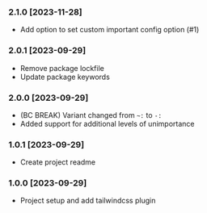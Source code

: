 ### 2.1.0 [2023-11-28]
- Add option to set custom important config option (#1)

### 2.0.1 [2023-09-29]
- Remove package lockfile
- Update package keywords

### 2.0.0 [2023-09-29]
- (BC BREAK) Variant changed from `~:` to `-:`
- Added support for additional levels of unimportance

### 1.0.1 [2023-09-29]
- Create project readme

### 1.0.0 [2023-09-29]
- Project setup and add tailwindcss plugin
